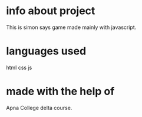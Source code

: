 # info about project 

This is simon says game made mainly with javascript.

# languages used 
html
css
js

# made with the help of 
Apna College delta course.